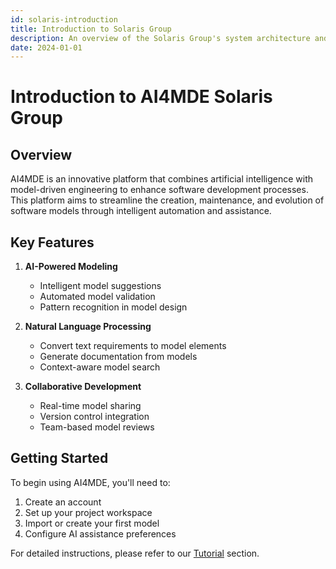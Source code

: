 ```yaml
---
id: solaris-introduction
title: Introduction to Solaris Group
description: An overview of the Solaris Group's system architecture and components
date: 2024-01-01
---
```


# Introduction to AI4MDE Solaris Group 

## Overview

AI4MDE is an innovative platform that combines artificial intelligence with model-driven engineering to enhance software development processes. This platform aims to streamline the creation, maintenance, and evolution of software models through intelligent automation and assistance.

## Key Features

1. **AI-Powered Modeling**
   - Intelligent model suggestions
   - Automated model validation
   - Pattern recognition in model design

2. **Natural Language Processing**
   - Convert text requirements to model elements
   - Generate documentation from models
   - Context-aware model search

3. **Collaborative Development**
   - Real-time model sharing
   - Version control integration
   - Team-based model reviews

## Getting Started

To begin using AI4MDE, you'll need to:

1. Create an account
2. Set up your project workspace
3. Import or create your first model
4. Configure AI assistance preferences

For detailed instructions, please refer to our [Tutorial](/tutorial) section. 